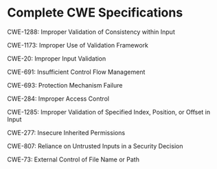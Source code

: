 

# Complete CWE Specifications

CWE-1288: Improper Validation of Consistency within Input

CWE-1173: Improper Use of Validation Framework

CWE-20: Improper Input Validation

CWE-691: Insufficient Control Flow Management

CWE-693: Protection Mechanism Failure

CWE-284: Improper Access Control

CWE-1285: Improper Validation of Specified Index, Position, or Offset in Input

CWE-277: Insecure Inherited Permissions

CWE-807: Reliance on Untrusted Inputs in a Security Decision

CWE-73: External Control of File Name or Path